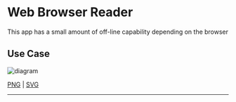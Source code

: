 # Web Browser Reader

This app has a small amount of off-line capability depending on the browser

## Use Case

![diagram](browser.svg)

[PNG](browser.png) | [SVG](browser.svg)

---